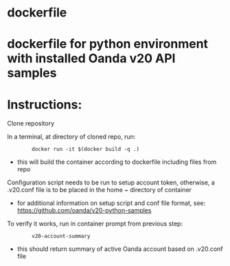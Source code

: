 # dockerfile
# dockerfile for python environment with installed Oanda v20 API samples

# Instructions:

Clone repository

In a terminal, at directory of cloned repo, run:

            docker run -it $(docker build -q .)

- this will build the container according to dockerfile including files from repo


Configuration script needs to be run to setup account token, otherwise, a .v20.conf file is to be placed in the home ~ directory of container
 * for additional information on setup script and conf file format, see: https://github.com/oanda/v20-python-samples
 
To verify it works, run in container prompt from previous step:

            v20-account-summary
            
- this should return summary of active Oanda account based on    .v20.conf    file
